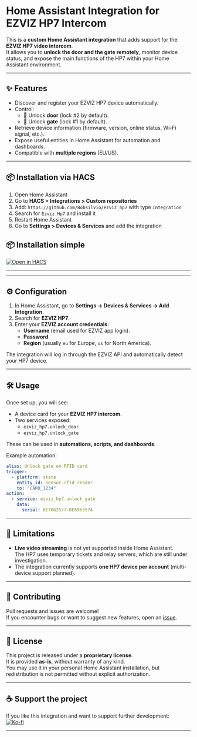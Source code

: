 # Home Assistant Integration for EZVIZ HP7 Intercom

This is a **custom Home Assistant integration** that adds support for the **EZVIZ HP7 video intercom**.  
It allows you to **unlock the door and the gate remotely**, monitor device status, and expose the main functions of the HP7 within your Home Assistant environment.

---

## ✨ Features

- Discover and register your EZVIZ HP7 device automatically.
- Control:
  - 🔑 Unlock **door** (lock #2 by default).
  - 🚪 Unlock **gate** (lock #1 by default).
- Retrieve device information (firmware, version, online status, Wi-Fi signal, etc.).
- Expose useful entities in Home Assistant for automation and dashboards.
- Compatible with **multiple regions** (EU/US).

---

## 📦 Installation via HACS

1. Open Home Assistant  
2. Go to **HACS > Integrations > Custom repositories**  
3. Add: `https://github.com/Bobsilvio/ezviz_hp7` with type `Integration`  
4. Search for `Ezviz Hp7` and install it  
5. Restart Home Assistant  
6. Go to **Settings > Devices & Services** and add the integration

## 📦 Installation simple
[![Open in HACS](https://my.home-assistant.io/badges/hacs_repository.svg)](https://my.home-assistant.io/redirect/hacs_repository/?owner=bobsilvio&repository=ezviz_hp7&category=integration)

---

---

## ⚙️ Configuration

1. In Home Assistant, go to **Settings → Devices & Services → Add Integration**.
2. Search for **EZVIZ HP7**.
3. Enter your **EZVIZ account credentials**:
   - **Username** (email used for EZVIZ app login).
   - **Password**.
   - **Region** (usually `eu` for Europe, `us` for North America).

The integration will log in through the EZVIZ API and automatically detect your HP7 device.

---

## 🛠 Usage

Once set up, you will see:
- A device card for your **EZVIZ HP7 intercom**.
- Two services exposed:
  - `ezviz_hp7.unlock_door`
  - `ezviz_hp7.unlock_gate`

These can be used in **automations, scripts, and dashboards**.

Example automation:
```yaml
alias: Unlock gate on RFID card
trigger:
  - platform: state
    entity_id: sensor.rfid_reader
    to: "CARD_1234"
action:
  - service: ezviz_hp7.unlock_gate
    data:
      serial: BE7062577-BE6963574
```

---

## 🚧 Limitations

- **Live video streaming** is not yet supported inside Home Assistant.  
  The HP7 uses temporary tickets and relay servers, which are still under investigation.
- The integration currently supports **one HP7 device per account** (multi-device support planned).

---

## 🤝 Contributing

Pull requests and issues are welcome!  
If you encounter bugs or want to suggest new features, open an [issue](../../issues).

---

## 📜 License

This project is released under a **proprietary license**.  
It is provided **as-is**, without warranty of any kind.  
You may use it in your personal Home Assistant installation, but redistribution is not permitted without explicit authorization.

---

## ☕ Support the project

If you like this integration and want to support further development:  
[![Ko-fi](https://ko-fi.com/img/githubbutton_sm.svg)](https://ko-fi.com/yourkofi)

---

